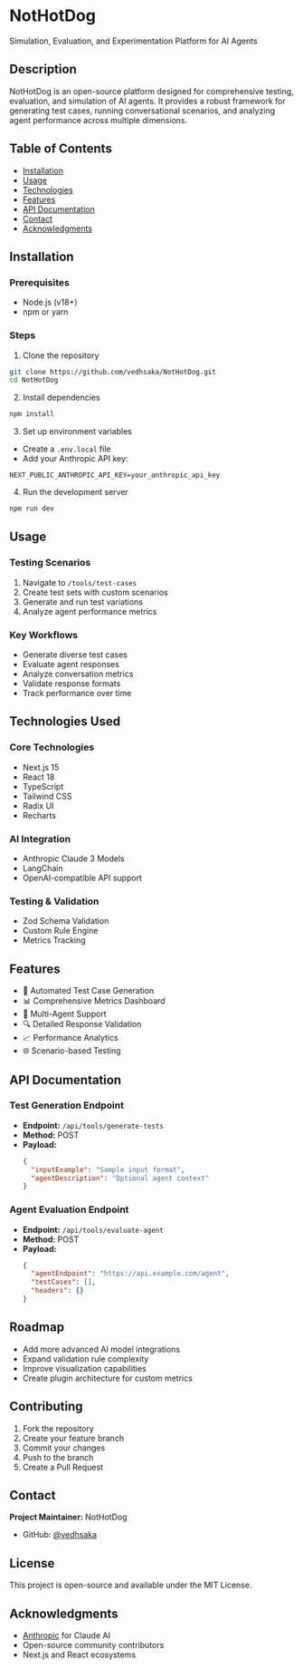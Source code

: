 # NotHotDog
Simulation, Evaluation, and Experimentation Platform for AI Agents


## Description

NotHotDog is an open-source platform designed for comprehensive testing, evaluation, and simulation of AI agents. It provides a robust framework for generating test cases, running conversational scenarios, and analyzing agent performance across multiple dimensions.

## Table of Contents
- [Installation](#installation)
- [Usage](#usage)
- [Technologies](#technologies-used)
- [Features](#features)
- [API Documentation](#api-documentation)
- [Contact](#contact)
- [Acknowledgments](#acknowledgments)
<!--- - [Screenshots](#screenshots) --->

## Installation

### Prerequisites
- Node.js (v18+)
- npm or yarn

### Steps
1. Clone the repository
```bash
git clone https://github.com/vedhsaka/NotHotDog.git
cd NotHotDog
```

2. Install dependencies
```bash
npm install
```

3. Set up environment variables
- Create a `.env.local` file
- Add your Anthropic API key:
```
NEXT_PUBLIC_ANTHROPIC_API_KEY=your_anthropic_api_key
```

4. Run the development server
```bash
npm run dev
```

## Usage

### Testing Scenarios
1. Navigate to `/tools/test-cases`
2. Create test sets with custom scenarios
3. Generate and run test variations
4. Analyze agent performance metrics

### Key Workflows
- Generate diverse test cases
- Evaluate agent responses
- Analyze conversation metrics
- Validate response formats
- Track performance over time

## Technologies Used

### Core Technologies
- Next.js 15
- React 18
- TypeScript
- Tailwind CSS
- Radix UI
- Recharts

### AI Integration
- Anthropic Claude 3 Models
- LangChain
- OpenAI-compatible API support

### Testing & Validation
- Zod Schema Validation
- Custom Rule Engine
- Metrics Tracking

## Features

- 🧪 Automated Test Case Generation
- 📊 Comprehensive Metrics Dashboard
- 🤖 Multi-Agent Support
- 🔍 Detailed Response Validation
- 📈 Performance Analytics
- 🌐 Scenario-based Testing

<!--- ## Screenshots

*(Placeholder for future screenshots)* --->

## API Documentation

### Test Generation Endpoint
- **Endpoint:** `/api/tools/generate-tests`
- **Method:** POST
- **Payload:**
  ```json
  {
    "inputExample": "Sample input format",
    "agentDescription": "Optional agent context"
  }
  ```

### Agent Evaluation Endpoint
- **Endpoint:** `/api/tools/evaluate-agent`
- **Method:** POST
- **Payload:**
  ```json
  {
    "agentEndpoint": "https://api.example.com/agent",
    "testCases": [],
    "headers": {}
  }
  ```

## Roadmap
- Add more advanced AI model integrations
- Expand validation rule complexity
- Improve visualization capabilities
- Create plugin architecture for custom metrics

## Contributing

1. Fork the repository
2. Create your feature branch
3. Commit your changes
4. Push to the branch
5. Create a Pull Request

## Contact

**Project Maintainer:** NotHotDog
- GitHub: [@vedhsaka](https://github.com/vedhsaka)
<!--- - Email: your.email@example.com --->

## License

This project is open-source and available under the MIT License.

## Acknowledgments

- [Anthropic](https://www.anthropic.com) for Claude AI
- Open-source community contributors
- Next.js and React ecosystems
